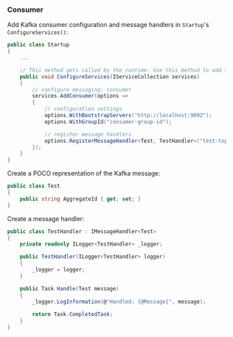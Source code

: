 ### Consumer

Add Kafka consumer configuration and message handlers in `Startup`'s `ConfigureServices()`:

```csharp
public class Startup
{
    ...

    // This method gets called by the runtime. Use this method to add services to the container.
    public void ConfigureServices(IServiceCollection services)
    {
        // configure messaging: consumer
        services.AddConsumer(options =>
        {
            // configuration settings
            options.WithBootstrapServers("http://localhost:9092");
            options.WithGroupId("consumer-group-id");

            // register message handlers
            options.RegisterMessageHandler<Test, TestHandler>("test-topic", "test-event");
        });
    }
}
```

Create a POCO representation of the Kafka message:

```csharp
public class Test
{
    public string AggregateId { get; set; }
}
```

Create a message handler:

```csharp
public class TestHandler : IMessageHandler<Test>
{
    private readonly ILogger<TestHandler> _logger;

    public TestHandler(ILogger<TestHandler> logger)
    {
        _logger = logger;
    }

    public Task Handle(Test message)
    {
        _logger.LogInformation(@"Handled: {@Message}", message);
        
        return Task.CompletedTask;
    }
}
```
